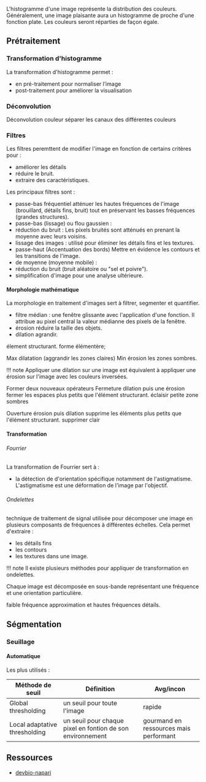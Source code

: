 L'histogramme d'une image représente la distribution des couleurs.
Généralement, une image plaisante aura un histogramme de proche d'une fonction plate. Les couleurs seront réparties de façon égale.

## Prétraitement

### Transformation d'histogramme

La transformation d'histogramme permet :

* en pré-traitement pour normaliser l’image
* post-traitement pour améliorer la visualisation

### Déconvolution

Déconvolution couleur séparer les canaux des différentes couleurs

### Filtres

Les filtres peremttent de modifier l'image en fonction de certains critères pour :

* améliorer les détails
* réduire le bruit.
* extraire des caractéristiques. 

Les principaux filtres sont :

* passe-bas fréquentiel atténuer les hautes fréquences de l'image (brouillard, détails fins, bruit) tout en préservant les basses fréquences (grandes structures).
* passe-bas (lissage) ou flou gaussien :
 * réduction du bruit : Les pixels bruités sont atténués en prenant la moyenne avec leurs voisins.
 * lissage des images : utilisé pour éliminer les détails fins et les textures.
* passe-haut (Accentuation des bords)  Mettre en évidence les contours et les transitions de l'image.
* de moyenne (moyenne mobile) :
 * réduction du bruit (bruit aléatoire ou "sel et poivre").
 * simplification d'image pour une analyse ultérieure.

#### Morphologie mathématique

La morphologie en traitement d'images sert à filtrer, segmenter et quantifier.

* filtre médian : une fenêtre glissante avec l'application d'une fonction. Il attribue au pixel central la valeur médianne des pixels de la fenêtre.
* érosion réduire la taille des objets.
* dilation agrandir.

élement structurant. forme élémentère;

Max  dilatation (aggrandir les zones claires)
Min érosion les zones sombres.

!!! note
  Appliquer une dilation sur une image est équivalent à appliquer une érosion sur l'image avec les couleurs inversées.

Former deux nouveaux opérateurs
Fermeture dilation puis une érosion 
fermer les espaces plus petits que l'élément structurant.
éclaisir petite zone sombres

Ouverture érosion puis dilation supprime les éléments plus petits que l'élément structurant. supprimer clair

#### Transformation 

###### Fourrier

La transformation de Fourrier sert à :

* la détection de d'orientation spécifique notamment de l'astigmatisme. L'astigmatisme est une déformation de l'image par l'objectif.

###### Ondelettes

technique de traitement de signal utilisée pour décomposer une image en plusieurs composants de fréquences à différentes échelles. Cela permet d'extraire :

* les détails fins
* les contours
* les textures dans une image.

!!! note 
    Il existe plusieurs méthodes pour appliquer de transformation en ondelettes.

Chaque image est décomposée en sous-bande représentant une fréquence et une orientation particulière.

faible fréquence approximation et hautes fréquences détails.

## Ségmentation

### Seuillage

#### Automatique

Les plus utilisés :

| Méthode de seuil | Définition | Avg/incon |
|---|---|---|
| Global thresholding | un seuil pour toute l'image | rapide  |
| Local adaptative thresholding | un seuil pour chaque pixel en fontion de son environnement | gourmand en ressources mais performant |

## Ressources

* [devbio-napari](https://github.com/haesleinhuepf/devbio-napari)
